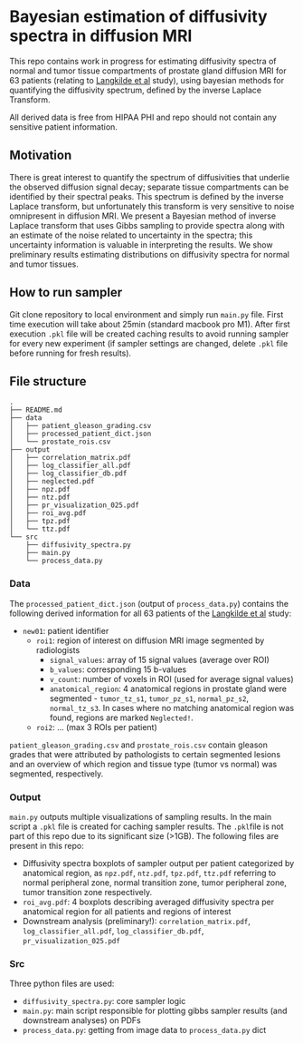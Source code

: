# Bayesian estimation of diffusivity spectra in diffusion MRI

This repo contains work in progress for estimating diffusivity spectra of normal and tumor tissue compartments of prostate gland diffusion MRI for 63 patients (relating to [Langkilde et al](https://pubmed.ncbi.nlm.nih.gov/28718517/) study), using bayesian methods for quantifying the diffusivity spectrum, defined by the inverse Laplace Transform.

All derived data is free from HIPAA PHI and repo should not contain any sensitive patient information.

## Motivation

There is great interest to quantify the spectrum of diffusivities that underlie the observed diffusion signal decay; separate tissue compartments can be identified by their spectral peaks. This spectrum is defined by the inverse Laplace transform, but unfortunately this transform is very sensitive to noise omnipresent in diffusion MRI. We present a Bayesian method of inverse Laplace transform that uses Gibbs sampling to provide spectra along with an estimate of the noise related to uncertainty in the spectra; this uncertainty information is valuable in interpreting the results. We show preliminary results estimating distributions on diffusivity spectra for normal and tumor tissues.

## How to run sampler

Git clone repository to local environment and simply run `main.py` file. First time execution will take about 25min (standard macbook pro M1). After first execution `.pkl` file will be created caching results to avoid running sampler for every new experiment (if sampler settings are changed, delete `.pkl` file before running for fresh results).

## File structure
````
.
├── README.md
├── data
│   ├── patient_gleason_grading.csv
│   ├── processed_patient_dict.json
│   └── prostate_rois.csv
├── output
│   ├── correlation_matrix.pdf
│   ├── log_classifier_all.pdf
│   ├── log_classifier_db.pdf
│   ├── neglected.pdf
│   ├── npz.pdf
│   ├── ntz.pdf
│   ├── pr_visualization_025.pdf
│   ├── roi_avg.pdf
│   ├── tpz.pdf
│   └── ttz.pdf
└── src
    ├── diffusivity_spectra.py
    ├── main.py
    └── process_data.py
````

### Data

The `processed_patient_dict.json` (output of `process_data.py`) contains the following derived information for all 63 patients of the [Langkilde et al](https://pubmed.ncbi.nlm.nih.gov/28718517/) study:
- `new01`: patient identifier
  - `roi1`: region of interest on diffusion MRI image segmented by radiologists
    - `signal_values`: array of 15 signal values (average over ROI)
    - `b_values`: corresponding 15 b-values
    - `v_count`: number of voxels in ROI (used for average signal values)
    - `anatomical_region`: 4 anatomical regions in prostate gland were segmented - `tumor_tz_s1`, `tumor_pz_s1`, `normal_pz_s2`, `normal_tz_s3`. In cases where no matching anatomical region was found, regions are marked `Neglected!`.
  - `roi2`: ... (max 3 ROIs per patient)
 
`patient_gleason_grading.csv` and `prostate_rois.csv` contain gleason grades that were attributed by pathologists to certain segmented lesions and an overview of which region and tissue type (tumor vs normal) was segmented, respectively.

### Output

`main.py` outputs multiple visualizations of sampling results. In the main script a `.pkl` file is created for caching sampler results. The `.pkl`file is not part of this repo due to its significant size (>1GB). The following files are present in this repo:
- Diffusivity spectra boxplots of sampler output per patient categorized by anatomical region, as `npz.pdf`, `ntz.pdf`, `tpz.pdf`, `ttz.pdf` referring to normal peripheral zone, normal transition zone, tumor peripheral zone, tumor transition zone respectively.
- `roi_avg.pdf`: 4 boxplots describing averaged diffusivity spectra per anatomical region for all patients and regions of interest
- Downstream analysis (preliminary!): `correlation_matrix.pdf`, `log_classifier_all.pdf`, `log_classifier_db.pdf`, `pr_visualization_025.pdf`

### Src

Three python files are used:
- `diffusivity_spectra.py`: core sampler logic
- `main.py`: main script responsible for plotting gibbs sampler results (and downstream analyses) on PDFs
- `process_data.py`: getting from image data to `process_data.py` dict
